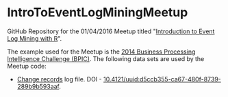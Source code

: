 # IntroToEventLogMiningMeetup

GitHub Repository for the 01/04/2016 Meetup titled "[Introduction to Event Log Mining with R](https://www.meetup.com/data-science-dojo/events/235913034/)".

The example used for the Meetup is the [2014 Business Processing Intelligence Challenge (BPIC)](http://www.win.tue.nl/bpi/doku.php?id=2014:challenge). The following data sets are used by the Meetup code:

* [Change records](http://www.win.tue.nl/bpi/lib/exe/fetch.php?media=2014:detail_change.zip) log file. DOI - [10.4121/uuid:d5ccb355-ca67-480f-8739-289b9b593aaf](http://dx.doi.org/10.4121/uuid:3cfa2260-f5c5-44be-afe1-b70d35288d6d).


